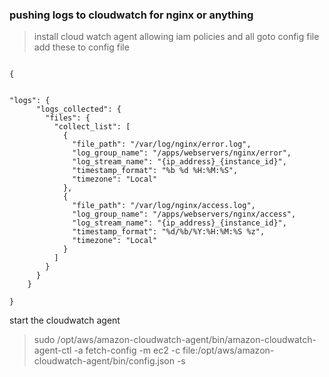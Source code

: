 ### pushing logs to cloudwatch for nginx or anything 


> install cloud watch agent allowing iam policies and all 
> goto config file 
> add these to config file

```

{


"logs": {
	  "logs_collected": {
		"files": {
		  "collect_list": [
			{
			  "file_path": "/var/log/nginx/error.log",
			  "log_group_name": "/apps/webservers/nginx/error",
			  "log_stream_name": "{ip_address}_{instance_id}",
			  "timestamp_format": "%b %d %H:%M:%S",
			  "timezone": "Local"
			},
			{
			  "file_path": "/var/log/nginx/access.log",
			  "log_group_name": "/apps/webservers/nginx/access",
			  "log_stream_name": "{ip_address}_{instance_id}",
			  "timestamp_format": "%d/%b/%Y:%H:%M:%S %z",
			  "timezone": "Local"
			}
		  ]
		}
	  }
	}

}

```


start the cloudwatch agent 
> sudo /opt/aws/amazon-cloudwatch-agent/bin/amazon-cloudwatch-agent-ctl -a fetch-config -m ec2 -c file:/opt/aws/amazon-cloudwatch-agent/bin/config.json -s